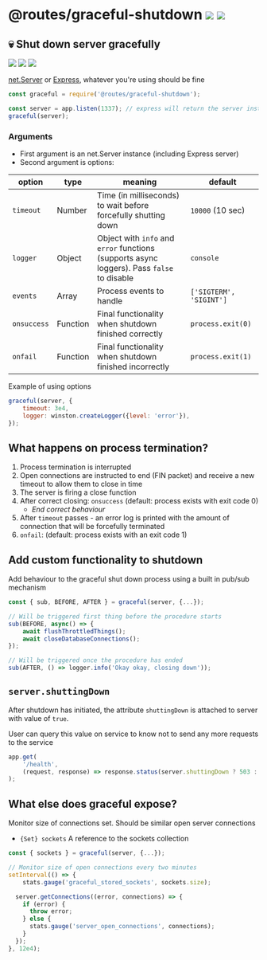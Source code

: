# @routes/graceful-shutdown <a href="https://www.npmjs.com/package/@routes/graceful-shutdown"><img src="https://img.shields.io/npm/v/@routes/graceful-shutdown.svg"></a> [![](https://img.shields.io/badge/source--000000.svg?logo=github&style=social)](https://github.com/omrilotan/graceful-shutdown)

## 💀 Shut down server gracefully

[![](https://github.com/omrilotan/graceful-shutdown/workflows/Publish/badge.svg)](https://github.com/omrilotan/graceful-shutdown/actions) [![](https://snyk.io/test/github/omrilotan/graceful-shutdown/badge.svg)](https://snyk.io/test/github/omrilotan/graceful-shutdown) [![](https://api.codeclimate.com/v1/badges/7914da297e8693bba8f6/maintainability)](https://codeclimate.com/github/omrilotan/graceful-shutdown/maintainability)

[net.Server](https://nodejs.org/api/net.html#net_class_net_server) or [Express](https://expressjs.com/en/api.html#app.listen), whatever you're using should be fine

```js
const graceful = require('@routes/graceful-shutdown');

const server = app.listen(1337); // express will return the server instance here
graceful(server);
```

### Arguments
- First argument is an net.Server instance (including Express server)
- Second argument is options:

| option | type | meaning | default
| - | - | - | -
| `timeout` | Number | Time (in milliseconds) to wait before forcefully shutting down | `10000` (10 sec)
| `logger` | Object | Object with `info` and `error` functions (supports async loggers). Pass `false` to disable | `console`
| `events` | Array | Process events to handle | `['SIGTERM', 'SIGINT']`
| `onsuccess` | Function | Final functionality when shutdown finished correctly | `process.exit(0)`
| `onfail` | Function | Final functionality when shutdown finished incorrectly | `process.exit(1)`

Example of using options
```js
graceful(server, {
	timeout: 3e4,
	logger: winston.createLogger({level: 'error'}),
});
```

## What happens on process termination?
1. Process termination is interrupted
2. Open connections are instructed to end (FIN packet) and receive a new timeout to allow them to close in time
3. The server is firing a close function
4. After correct closing: `onsuccess` (default: process exists with exit code 0)
	- _End correct behaviour_
5. After `timeout` passes - an error log is printed with the amount of connection that will be forcefully terminated
6. `onfail`: (default: process exists with an exit code 1)

## Add custom functionality to shutdown
Add behaviour to the graceful shut down process using a built in pub/sub mechanism
```js
const { sub, BEFORE, AFTER } = graceful(server, {...});

// Will be triggered first thing before the procedure starts
sub(BEFORE, async() => {
	await flushThrottledThings();
	await closeDatabaseConnections();
});

// Will be triggered once the procedure has ended
sub(AFTER, () => logger.info('Okay okay, closing down'));
```

## `server.shuttingDown`
After shutdown has initiated, the attribute `shuttingDown` is attached to server with value of `true`.

User can query this value on service to know not to send any more requests to the service
```js
app.get(
	'/health',
	(request, response) => response.status(server.shuttingDown ? 503 : 200).end()
);
```

## What else does graceful expose?
Monitor size of connections set. Should be similar open server connections

- `{Set} sockets` A reference to the sockets collection
```js
const { sockets } = graceful(server, {...});

// Monitor size of open connections every two minutes
setInterval(() => {
	stats.gauge('graceful_stored_sockets', sockets.size);

  server.getConnections((error, connections) => {
    if (error) {
      throw error;
    } else {
      stats.gauge('server_open_connections', connections);
    }
  });
}, 12e4);
```
